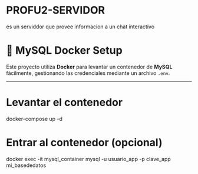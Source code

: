 # PROFU2-SERVIDOR
es un serviddor que provee informacion a un chat interactivo

# 🚀 MySQL Docker Setup
Este proyecto utiliza **Docker** para levantar un contenedor de **MySQL** fácilmente, gestionando las credenciales mediante un archivo `.env`.

---

# Levantar el contenedor
docker-compose up -d

# Entrar al contenedor (opcional)
docker exec -it mysql_container mysql -u usuario_app -p clave_app mi_basededatos